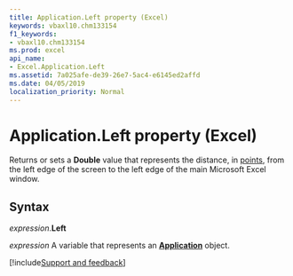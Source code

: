 ```yaml
---
title: Application.Left property (Excel)
keywords: vbaxl10.chm133154
f1_keywords:
- vbaxl10.chm133154
ms.prod: excel
api_name:
- Excel.Application.Left
ms.assetid: 7a025afe-de39-26e7-5ac4-e6145ed2affd
ms.date: 04/05/2019
localization_priority: Normal
---
```



# Application.Left property (Excel)

Returns or sets a **Double** value that represents the distance, in [points](../language/glossary/vbe-glossary.md#point), from the left edge of the screen to the left edge of the main Microsoft Excel window.


## Syntax

_expression_.**Left**

_expression_ A variable that represents an **[Application](Excel.Application(object).md)** object.




[!include[Support and feedback](~/includes/feedback-boilerplate.md)]